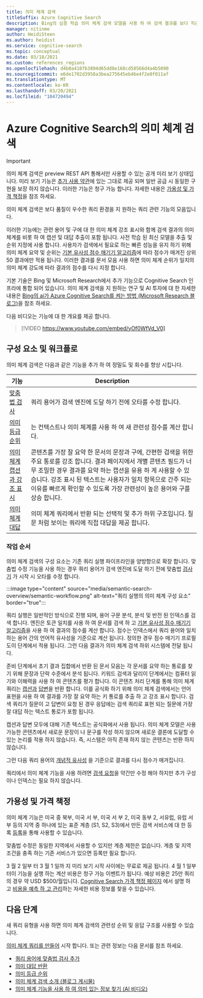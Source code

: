 ```yaml
---
title: 의미 체계 검색
titleSuffix: Azure Cognitive Search
description: Bing의 심층 학습 의미 체계 검색 모델을 사용 하 여 검색 결과를 보다 직관적으로 만드는 Cognitive Search 방법에 대해 알아봅니다.
manager: nitinme
author: HeidiSteen
ms.author: heidist
ms.service: cognitive-search
ms.topic: conceptual
ms.date: 03/18/2021
ms.custom: references_regions
ms.openlocfilehash: d4b0a4107b3894d65dd8e168cd58566d4a4b5090
ms.sourcegitcommit: e6de1702d3958a3bea275645eb46e4f2e0f011af
ms.translationtype: MT
ms.contentlocale: ko-KR
ms.lasthandoff: 03/20/2021
ms.locfileid: "104720494"
---
```

# <a name="semantic-search-in-azure-cognitive-search"></a>Azure Cognitive Search의 의미 체계 검색

> [!IMPORTANT]
> 의미 체계 검색은 preview REST API 통해서만 사용할 수 있는 공개 미리 보기 상태입니다. 미리 보기 기능은 [추가 사용 약관](https://azure.microsoft.com/support/legal/preview-supplemental-terms/)에 있는 그대로 제공 되며 일반 공급 시 동일한 구현을 보장 하지 않습니다. 이러한 기능은 청구 가능 합니다. 자세한 내용은 [가용성 및 가격 책정](semantic-search-overview.md#availability-and-pricing)을 참조 하세요.

의미 체계 검색은 보다 품질이 우수한 쿼리 환경을 지 원하는 쿼리 관련 기능의 모음입니다. 

이러한 기능에는 관련 용어 및 구에 대 한 의미 체계 강조 표시와 함께 검색 결과의 의미 체계를 비롯 하 여 캡션 및 대답 추출이 포함 됩니다. 사전 학습 된 최신 모델을 추출 및 순위 지정에 사용 합니다. 사용자가 검색에서 필요로 하는 빠른 성능을 유지 하기 위해 의미 체계 요약 및 순위는 [기본 유사성 점수 매기기 알고리즘](index-similarity-and-scoring.md#similarity-ranking-algorithms)에 따라 점수가 매겨진 상위 50 결과에만 적용 됩니다. 이러한 결과를 문서 모음 사용 하면 의미 체계 순위가 일치의 의미 체계 강도에 따라 결과의 점수를 다시 지정 합니다.

기본 기술은 Bing 및 Microsoft Research에서 추가 기능으로 Cognitive Search 인프라에 통합 되어 있습니다. 의미 체계 검색을 지 원하는 연구 및 AI 투자에 대 한 자세한 내용은 [Bing의 ai가 Azure Cognitive Search를 켜는 방법 (Microsoft Research 블로그)](https://www.microsoft.com/research/blog/the-science-behind-semantic-search-how-ai-from-bing-is-powering-azure-cognitive-search/)을 참조 하세요.

다음 비디오는 기능에 대 한 개요를 제공 합니다.

> [!VIDEO https://www.youtube.com/embed/yOf0WfVd_V0]

## <a name="components-and-workflow"></a>구성 요소 및 워크플로

의미 체계 검색은 다음과 같은 기능을 추가 하 여 정밀도 및 회수를 향상 시킵니다.

| 기능 | Description |
|---------|-------------|
| [맞춤법 검사](speller-how-to-add.md) | 쿼리 용어가 검색 엔진에 도달 하기 전에 오타를 수정 합니다. |
| [의미 등급 순위](semantic-ranking.md) | 는 컨텍스트나 의미 체계를 사용 하 여 새 관련성 점수를 계산 합니다. |
| [의미 체계 캡션과 강조 표시](semantic-how-to-query-request.md) | 콘텐츠를 가장 잘 요약 한 문서의 문장과 구에, 간편한 검색을 위한 주요 통로를 강조 합니다. 결과 페이지에서 개별 콘텐츠 필드가 너무 조밀한 경우 결과를 요약 하는 캡션을 유용 하 게 사용할 수 있습니다. 강조 표시 된 텍스트는 사용자가 일치 항목으로 간주 되는 이유를 빠르게 확인할 수 있도록 가장 관련성이 높은 용어와 구를 상승 합니다. |
| [의미 체계 대답](semantic-answers.md) | 의미 체계 쿼리에서 반환 되는 선택적 및 추가 하위 구조입니다. 질문 처럼 보이는 쿼리에 직접 대답을 제공 합니다. |

### <a name="order-of-operations"></a>작업 순서

의미 체계 검색의 구성 요소는 기존 쿼리 실행 파이프라인을 양방향으로 확장 합니다. 맞춤법 수정 기능을 사용 하는 경우 쿼리 용어가 검색 엔진에 도달 하기 전에 맞춤법 [검사기](speller-how-to-add.md) 가 시작 시 오타를 수정 합니다.

:::image type="content" source="media/semantic-search-overview/semantic-workflow.png" alt-text="쿼리 실행의 의미 체계 구성 요소" border="true":::

쿼리 실행은 일반적인 방식으로 진행 되며, 용어 구문 분석, 분석 및 반전 된 인덱스를 검색 합니다. 엔진은 토큰 일치를 사용 하 여 문서를 검색 하 고 [기본 유사성 점수 매기기 알고리즘](index-similarity-and-scoring.md#similarity-ranking-algorithms)을 사용 하 여 결과의 점수를 계산 합니다. 점수는 인덱스에서 쿼리 용어와 일치 하는 용어 간의 언어적 유사성을 기준으로 계산 됩니다. 정의한 경우 점수 매기기 프로필도이 단계에서 적용 됩니다. 그런 다음 결과가 의미 체계 검색 하위 시스템에 전달 됩니다.

준비 단계에서 초기 결과 집합에서 반환 된 문서 모음는 각 문서를 요약 하는 통로를 찾기 위해 문장과 단락 수준에서 분석 됩니다. 키워드 검색과 달리이 단계에서는 컴퓨터 읽기와 이해력을 사용 하 여 콘텐츠를 평가 합니다. 이 콘텐츠 처리 단계를 통해 의미 체계 쿼리는 [캡션과](semantic-how-to-query-request.md) [답변](semantic-answers.md)을 반환 합니다. 이를 공식화 하기 위해 의미 체계 검색에서는 언어 표현을 사용 하 여 결과를 가장 잘 요약 하는 키 통로를 추출 하 고 강조 표시 합니다. 검색 쿼리가 질문이 고 답변이 요청 된 경우 응답에는 검색 쿼리로 표현 되는 질문에 가장 잘 대답 하는 텍스트 통로가 포함 됩니다. 

캡션과 답변 모두에 대해 기존 텍스트는 공식화에서 사용 됩니다. 의미 체계 모델은 사용 가능한 콘텐츠에서 새로운 문장이 나 문구를 작성 하지 않으며 새로운 결론에 도달할 수 있는 논리를 적용 하지 않습니다. 즉, 시스템은 아직 존재 하지 않는 콘텐츠는 반환 하지 않습니다.

그런 다음 쿼리 용어의 [개념적 유사성](semantic-ranking.md) 을 기준으로 결과를 다시 점수가 매겨집니다.

쿼리에서 의미 체계 기능을 사용 하려면 [검색 요청](semantic-how-to-query-request.md)을 약간만 수정 해야 하지만 추가 구성 이나 인덱스는 필요 하지 않습니다.

## <a name="availability-and-pricing"></a>가용성 및 가격 책정

의미 체계 기능은 미국 중 북부, 미국 서 부, 미국 서 부 2, 미국 동부 2, 서유럽, 유럽 서부 등의 지역 중 하나에 있는 표준 계층 (S1, S2, S3)에서 만든 검색 서비스에 대 한 등록 [등록](https://aka.ms/SemanticSearchPreviewSignup)을 통해 사용할 수 있습니다. 

맞춤법 수정은 동일한 지역에서 사용할 수 있지만 계층 제한은 없습니다. 계층 및 지역 조건을 충족 하는 기존 서비스가 있으면 등록만 필요 합니다.

3 월 2 일부 터 3 월 1 일까 지 미리 보기 시작 사이에는 무료로 제공 됩니다. 4 월 1 일부 터이 기능을 실행 하는 계산 비용은 청구 가능 이벤트가 됩니다. 예상 비용은 25만 쿼리의 경우 약 USD $500/월입니다. [Cognitive Search 가격 책정 페이지](https://azure.microsoft.com/pricing/details/search/) 에서 설명 하 고 [비용을 예측 하 고 관리](search-sku-manage-costs.md)하는 자세한 비용 정보를 찾을 수 있습니다.

## <a name="next-steps"></a>다음 단계

새 쿼리 유형을 사용 하면 의미 체계 검색의 관련성 순위 및 응답 구조를 사용할 수 있습니다.

[의미 체계 쿼리를 만들어](semantic-how-to-query-request.md) 시작 합니다. 또는 관련 정보는 다음 문서를 참조 하세요.

+ [쿼리 용어에 맞춤법 검사 추가](speller-how-to-add.md)
+ [의미 대답 반환](semantic-answers.md)
+ [의미 등급 순위](semantic-ranking.md)
+ [의미 체계 검색 소개 (블로그 게시물)](https://techcommunity.microsoft.com/t5/azure-ai/introducing-semantic-search-bringing-more-meaningful-results-to/ba-p/2175636)
+ [의미 체계 기능을 사용 하 여 의미 있는 정보 찾기 (AI 비디오)](https://channel9.msdn.com/Shows/AI-Show/Find-meaningful-insights-using-semantic-capabilities-in-Azure-Cognitive-Search)